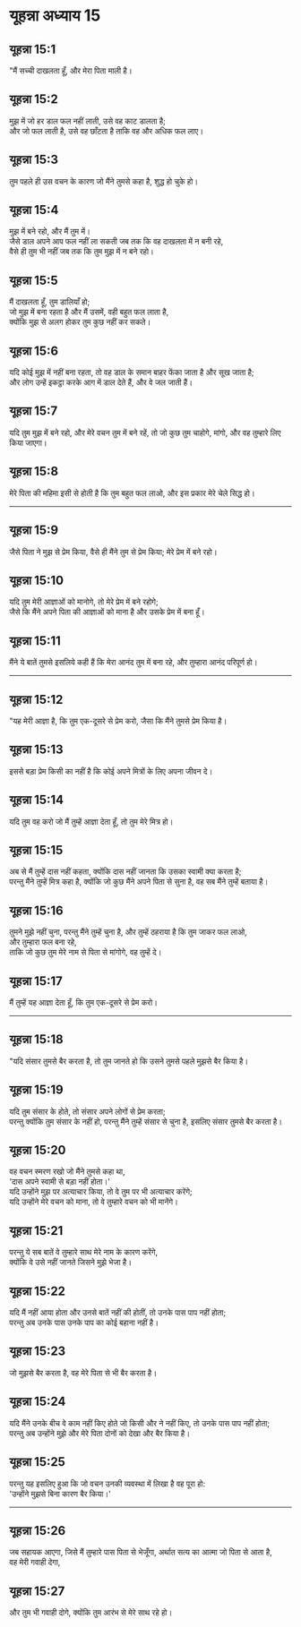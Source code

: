 # यूहन्ना अध्याय 15

## यूहन्ना 15:1

"मैं सच्ची दाखलता हूँ, और मेरा पिता माली है।

## यूहन्ना 15:2

मुझ में जो हर डाल फल नहीं लाती, उसे वह काट डालता है;  
और जो फल लाती है, उसे वह छाँटता है ताकि वह और अधिक फल लाए।

## यूहन्ना 15:3

तुम पहले ही उस वचन के कारण जो मैंने तुमसे कहा है, शुद्ध हो चुके हो।

## यूहन्ना 15:4

मुझ में बने रहो, और मैं तुम में।  
जैसे डाल अपने आप फल नहीं ला सकती जब तक कि वह दाखलता में न बनी रहे,  
वैसे ही तुम भी नहीं जब तक कि तुम मुझ में न बने रहो।

## यूहन्ना 15:5

मैं दाखलता हूँ, तुम डालियाँ हो;  
जो मुझ में बना रहता है और मैं उसमें, वही बहुत फल लाता है,  
क्योंकि मुझ से अलग होकर तुम कुछ नहीं कर सकते।

## यूहन्ना 15:6

यदि कोई मुझ में नहीं बना रहता, तो वह डाल के समान बाहर फेंका जाता है और सूख जाता है;  
और लोग उन्हें इकट्ठा करके आग में डाल देते हैं, और वे जल जाती हैं।

## यूहन्ना 15:7

यदि तुम मुझ में बने रहो, और मेरे वचन तुम में बने रहें, तो जो कुछ तुम चाहोगे, मांगो, और वह तुम्हारे लिए किया जाएगा।

## यूहन्ना 15:8

मेरे पिता की महिमा इसी से होती है कि तुम बहुत फल लाओ, और इस प्रकार मेरे चेले सिद्ध हो।

---

## यूहन्ना 15:9

जैसे पिता ने मुझ से प्रेम किया, वैसे ही मैंने तुम से प्रेम किया; मेरे प्रेम में बने रहो।

## यूहन्ना 15:10

यदि तुम मेरी आज्ञाओं को मानोगे, तो मेरे प्रेम में बने रहोगे;  
जैसे कि मैंने अपने पिता की आज्ञाओं को माना है और उसके प्रेम में बना हूँ।

## यूहन्ना 15:11

मैंने ये बातें तुमसे इसलिये कही हैं कि मेरा आनंद तुम में बना रहे, और तुम्हारा आनंद परिपूर्ण हो।

---

## यूहन्ना 15:12

"यह मेरी आज्ञा है, कि तुम एक-दूसरे से प्रेम करो, जैसा कि मैंने तुमसे प्रेम किया है।

## यूहन्ना 15:13

इससे बड़ा प्रेम किसी का नहीं है कि कोई अपने मित्रों के लिए अपना जीवन दे।

## यूहन्ना 15:14

यदि तुम वह करो जो मैं तुम्हें आज्ञा देता हूँ, तो तुम मेरे मित्र हो।

## यूहन्ना 15:15

अब से मैं तुम्हें दास नहीं कहता, क्योंकि दास नहीं जानता कि उसका स्वामी क्या करता है;  
परन्तु मैंने तुम्हें मित्र कहा है, क्योंकि जो कुछ मैंने अपने पिता से सुना है, वह सब मैंने तुम्हें बताया है।

## यूहन्ना 15:16

तुमने मुझे नहीं चुना, परन्तु मैंने तुम्हें चुना है, और तुम्हें ठहराया है कि तुम जाकर फल लाओ,  
और तुम्हारा फल बना रहे,  
ताकि जो कुछ तुम मेरे नाम से पिता से मांगोगे, वह तुम्हें दे।

## यूहन्ना 15:17

मैं तुम्हें यह आज्ञा देता हूँ, कि तुम एक-दूसरे से प्रेम करो।

---

## यूहन्ना 15:18

"यदि संसार तुमसे बैर करता है, तो तुम जानते हो कि उसने तुमसे पहले मुझसे बैर किया है।

## यूहन्ना 15:19

यदि तुम संसार के होते, तो संसार अपने लोगों से प्रेम करता;  
परन्तु क्योंकि तुम संसार के नहीं हो, परन्तु मैंने तुम्हें संसार से चुना है, इसलिए संसार तुमसे बैर करता है।

## यूहन्ना 15:20

वह वचन स्मरण रखो जो मैंने तुमसे कहा था,  
'दास अपने स्वामी से बड़ा नहीं होता।'  
यदि उन्होंने मुझ पर अत्याचार किया, तो वे तुम पर भी अत्याचार करेंगे;  
यदि उन्होंने मेरे वचन को माना, तो वे तुम्हारे वचन को भी मानेंगे।

## यूहन्ना 15:21

परन्तु ये सब बातें वे तुम्हारे साथ मेरे नाम के कारण करेंगे,  
क्योंकि वे उसे नहीं जानते जिसने मुझे भेजा है।

## यूहन्ना 15:22

यदि मैं नहीं आया होता और उनसे बातें नहीं की होतीं, तो उनके पास पाप नहीं होता;  
परन्तु अब उनके पास उनके पाप का कोई बहाना नहीं है।

## यूहन्ना 15:23

जो मुझसे बैर करता है, वह मेरे पिता से भी बैर करता है।

## यूहन्ना 15:24

यदि मैंने उनके बीच वे काम नहीं किए होते जो किसी और ने नहीं किए, तो उनके पास पाप नहीं होता;  
परन्तु अब उन्होंने मुझे और मेरे पिता दोनों को देखा और बैर किया है।

## यूहन्ना 15:25

परन्तु यह इसलिए हुआ कि जो वचन उनकी व्यवस्था में लिखा है वह पूरा हो:  
'उन्होंने मुझसे बिना कारण बैर किया।'

---

## यूहन्ना 15:26

जब सहायक आएगा, जिसे मैं तुम्हारे पास पिता से भेजूँगा, अर्थात सत्य का आत्मा जो पिता से आता है,  
वह मेरी गवाही देगा,

## यूहन्ना 15:27

और तुम भी गवाही दोगे, क्योंकि तुम आरंभ से मेरे साथ रहे हो।
